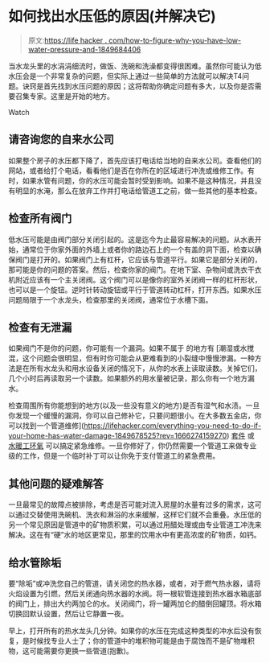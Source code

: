 # 如何找出水压低的原因(并解决它)

> 原文:[https://life hacker . com/how-to-figure-why-you-have-low-water-pressure-and-1849684406](https://lifehacker.com/how-to-figure-out-why-you-have-low-water-pressure-and-1849684406)

当水龙头里的水涓涓细流时，做饭、洗碗和洗澡都变得很困难。虽然你可能认为低水压会是一个非常复杂的问题，但实际上通过一些简单的方法就可以解决T4问题。诀窍是首先找到水压问题的原因；这将帮助你确定问题有多大，以及你是否需要召集专家。这里是开始的地方。

Watch

## 请咨询您的自来水公司

如果整个房子的水压都下降了，首先应该打电话给当地的自来水公司。查看他们的网站，或者给打个电话，看看他们是否在你所在的区域进行冲洗或维修工作。有时，如果水管有问题，你的水压可能会暂时受到影响。如果不是这种情况，并且没有明显的水淹，那么在放弃工作并打电话给管道工之前，做一些其他的基本检查。

## 检查所有阀门

低水压可能是由阀门部分关闭引起的。这是迄今为止最容易解决的问题。从水表开始，通常位于你家外面的外墙上或者你的路边石上的一个有盖的洞下面，检查以确保阀门是打开的。如果阀门上有杠杆，它应该与管道平行。如果它是部分关闭的，那可能是你的问题的答案。然后，检查你家的阀门。在地下室、杂物间或洗衣干衣机附近应该有一个主关闭阀。这个阀门可以是像你的室外关闭阀一样的杠杆形状，也可以是一个旋钮。逆时针转动旋钮或平行于管道转动杠杆，打开东西。如果水压问题局限于一个水龙头，检查那里的关闭阀，通常位于水槽下面。

## 检查有无泄漏

如果阀门不是你的问题，你可能有一个漏洞。如果不属于 的地方有 [潮湿或水搅混，这个问题会很明显，但有时你可能会从更难看到的小裂缝中慢慢渗漏。一种方法是在所有水龙头和用水设备关闭的情况下，从你的水表上读取读数。关掉它们，几个小时后再读取另一个读数。如果额外的用水量被记录，那么你有一个地方漏水。

检查周围所有你能想到的地方(以及一些没有意义的地方)是否有湿气和水渍。一旦你发现一个缓慢的漏洞，你可以自己修补它，只要问题很小。在大多数五金店，你可以找到一个管道维修](https://lifehacker.com/everything-you-need-to-do-if-your-home-has-water-damage-1849678525?rev=1666274159270) [套件](https://www.coxhardware.com/p-11945-quick-fix-pipe-repair-kit.aspx) 或 [水暖工环氧](http://acehardware.com/departments/paint-and-supplies/tape-glues-and-adhesives/glues-and-epoxy/1214451?x429=true&utm_source=google&utm_medium=organic-shopping&utm_campaign=organic-shopping) 可以搞定紧急维修。一旦你修好了，你仍然需要一个管道工来做专业级的工作，但是一个临时补丁可以让你免于支付管道工的紧急费用。

## 其他问题的疑难解答

一旦最常见的故障点被排除，考虑是否可能对流入房屋的水量有过多的需求，这可以通过交替使用洗碗机、洗衣和淋浴的水来缓解，这样它们就不会重叠。水压低的另一个常见原因是管道中的矿物质积累，可以通过用醋处理或由专业管道工冲洗来解决。这在有“硬”水的地区更常见，那里的饮用水中有更高浓度的矿物质，如钙。

## 给水管除垢

要“除垢”或冲洗您自己的管道，请关闭您的热水器，或者，对于燃气热水器，请将火焰设置为引燃，然后关闭通向热水器的水阀。将一根软管连接到热水器水箱底部的阀门上，排出大约两加仑的水。关闭阀门，将一罐两加仑的醋倒回罐顶。将水箱切换回默认设置，然后让它静置一夜。

早上，打开所有的热水龙头几分钟。如果你的水压在完成这种类型的冲水后没有恢复，是时候找专业人士了；你的管道中的堆积物可能是由于腐蚀而不是矿物堆积物，这可能需要你更换一些管道(抱歉)。